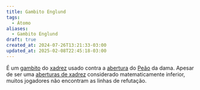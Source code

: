 ```yaml
---
title: Gambito Englund
tags:
  - Átomo
aliases:
  - Gambito Englund
draft: true
created_at: 2024-07-26T13:21:33-03:00
updated_at: 2025-02-08T22:45:18-03:00
---
```


É um [gambito](Xadrez_Gambito.md) do [xadrez](../../../08/06/atomo/Xadrez.md) usado contra a [abertura](Xadrez_Aberturas.md) do [Peão](Xadrez_Peao.md) da dama. Apesar de ser uma [aberturas de xadrez](Xadrez_Aberturas.md) considerado matematicamente inferior, muitos jogadores não encontram as linhas de refutação.